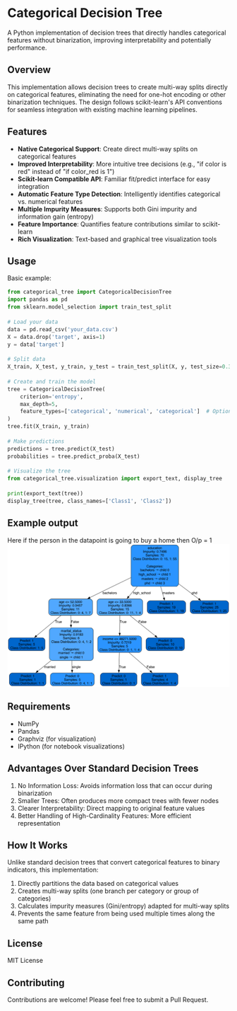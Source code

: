 # Categorical Decision Tree

A Python implementation of decision trees that directly handles categorical features without binarization, improving interpretability and potentially performance.

## Overview

This implementation allows decision trees to create multi-way splits directly on categorical features, eliminating the need for one-hot encoding or other binarization techniques. The design follows scikit-learn's API conventions for seamless integration with existing machine learning pipelines.

## Features

- **Native Categorical Support**: Create direct multi-way splits on categorical features
- **Improved Interpretability**: More intuitive tree decisions (e.g., "if color is red" instead of "if color_red is 1")
- **Scikit-learn Compatible API**: Familiar fit/predict interface for easy integration
- **Automatic Feature Type Detection**: Intelligently identifies categorical vs. numerical features
- **Multiple Impurity Measures**: Supports both Gini impurity and information gain (entropy)
- **Feature Importance**: Quantifies feature contributions similar to scikit-learn
- **Rich Visualization**: Text-based and graphical tree visualization tools




## Usage

Basic example:

```python
from categorical_tree import CategoricalDecisionTree
import pandas as pd
from sklearn.model_selection import train_test_split

# Load your data
data = pd.read_csv('your_data.csv')
X = data.drop('target', axis=1)
y = data['target']

# Split data
X_train, X_test, y_train, y_test = train_test_split(X, y, test_size=0.3)

# Create and train the model
tree = CategoricalDecisionTree(
    criterion='entropy',
    max_depth=5,
    feature_types=['categorical', 'numerical', 'categorical']  # Optional
)
tree.fit(X_train, y_train)

# Make predictions
predictions = tree.predict(X_test)
probabilities = tree.predict_proba(X_test)

# Visualize the tree
from categorical_tree.visualization import export_text, display_tree

print(export_text(tree))
display_tree(tree, class_names=['Class1', 'Class2'])
```

## Example output
Here if the person in the datapoint is going to buy a home then O/p = 1
![Decision Tree](examples/example.png "Decision Tree Visualization: Buy = 1 ")
## Requirements

- NumPy
- Pandas
- Graphviz (for visualization)
- IPython (for notebook visualizations)

## Advantages Over Standard Decision Trees

1. No Information Loss: Avoids information loss that can occur during binarization
1. Smaller Trees: Often produces more compact trees with fewer nodes
1. Clearer Interpretability: Direct mapping to original feature values
1. Better Handling of High-Cardinality Features: More efficient representation

## How It Works

Unlike standard decision trees that convert categorical features to binary indicators, this implementation:

1. Directly partitions the data based on categorical values
1. Creates multi-way splits (one branch per category or group of categories)
1. Calculates impurity measures (Gini/entropy) adapted for multi-way splits
1. Prevents the same feature from being used multiple times along the same path

## License

MIT License

## Contributing

Contributions are welcome! Please feel free to submit a Pull Request.
